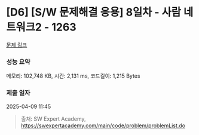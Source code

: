 # [D6] [S/W 문제해결 응용] 8일차 - 사람 네트워크2 - 1263 

[문제 링크](https://swexpertacademy.com/main/code/problem/problemDetail.do?contestProbId=AV18P2B6Iu8CFAZN) 

### 성능 요약

메모리: 102,748 KB, 시간: 2,131 ms, 코드길이: 1,215 Bytes

### 제출 일자

2025-04-09 11:45



> 출처: SW Expert Academy, https://swexpertacademy.com/main/code/problem/problemList.do